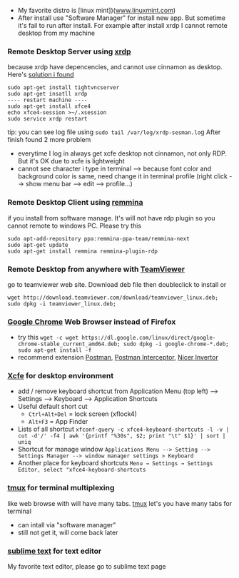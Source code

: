 * My favorite distro is [linux mint])(www.linuxmint.com)
* After install use "Software Manager" for install new app. But sometime it's fail to run after install. For example after install xrdp I cannot remote desktop from my machine

### Remote Desktop Server using [xrdp](www.xrdp.org)
because xrdp have depencencies, and cannot use cinnamon as desktop. Here's [solution i found](http://c-nergy.be/blog/?p=5305)
```
sudo apt-get install tightvncserver
sudo apt-get insatll xrdp
---- restart machine ----
sudo apt-get install xfce4
echo xfce4-session >~/.xsession
sudo service xrdp restart
```
tip: you can see log file using `sudo tail /var/log/xrdp-sesman.lo`g
After finish found 2 more problem 
* everytime I log in always get xcfe desktop not cinnamon, not only RDP. But it's OK due to xcfe is lightweight
* cannot see character i type in terminal --> because font color and background color is same, need change it in terminal profile (right click --> show menu bar --> edit --> profile...)

### Remote Desktop Client using [remmina](http://sourceforge.net/projects/remmina/)
if you install from software manage. It's will not have rdp plugin so you cannot remote to windows PC. Please try this
``` 
sudo apt-add-repository ppa:remmina-ppa-team/remmina-next
sudo apt-get update
sudo apt-get install remmina remmina-plugin-rdp
```

### Remote Desktop from anywhere with [TeamViewer]()
go to teamviewer web site. Download deb file then doubleclick to install or
```
wget http://download.teamviewer.com/download/teamviewer_linux.deb; 
sudo dpkg -i teamviewer_linux.deb; 
```

### [Google Chrome](https://www.google.com/chrome/browser/features.html) Web Browser instead of Firefox
* try this `wget -c wget https://dl.google.com/linux/direct/google-chrome-stable_current_amd64.deb; sudo dpkg -i google-chrome-*.deb; sudo apt-get install -f`
* recommend extension [Postman](https://chrome.google.com/webstore/detail/postman-rest-client-packa/fhbjgbiflinjbdggehcddcbncdddomop?utm_source=chrome-ntp-launcher), [Postman Interceptor](https://chrome.google.com/webstore/detail/postman-interceptor/aicmkgpgakddgnaphhhpliifpcfhicfo), [Nicer Invertor](https://chrome.google.com/webstore/detail/nicer-inverter/oichlckdgnbjkmhaebnnhibamjgpndkm)

### [Xcfe](https://wiki.xfce.org/faq) for desktop environment
* add / remove keyboard shortcut from Application Menu (top left) --> Settings --> Keyboard --> Application Shortcuts
* Useful default short cut 
  * `Ctrl+Alt+Del` = lock screen (xflock4)
  * `Alt+F3` = App Finder
* Lists of all shortcut `xfconf-query -c xfce4-keyboard-shortcuts -l -v | cut -d'/' -f4 | awk '{printf "%30s", $2; print "\t" $1}' | sort | uniq`
* Shortcut for manage window `Applications Menu --> Setting --> Settings Manager --> window manager settings > Keyboard`
* Another place for keyboard shortcuts `Menu → Settings → Settings Editor, select "xfce4-keyboard-shortcuts`

### [tmux](http://code.tutsplus.com/tutorials/intro-to-tmux--net-33889) for terminal multiplexing
like web browse with will have many tabs. [tmux](https://danielmiessler.com/study/tmux/) let's you have many tabs for terminal
* can intall via "software manager"
* still not get it, will come back later

### [sublime text](sublimetext.md) for text editor
My favorite text editor, please go to sublime text page
